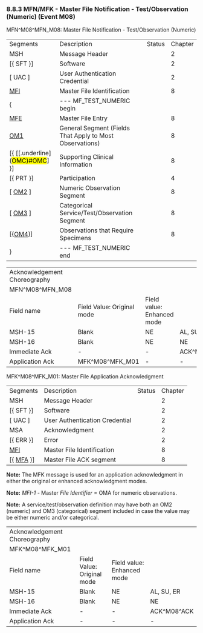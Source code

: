 ### 8.8.3 MFN/MFK - Master File Notification - Test/Observation (Numeric) (Event M08)

MFN^M08^MFN_M08: Master File Notification - Test/Observation (Numeric)

|     |     |     |     |
| --- | --- | --- | --- |
| Segments | Description | Status | Chapter |
| MSH | Message Header |  | 2 |
| [\{ SFT }] | Software |  | 2 |
| [ UAC ] | User Authentication Credential |  | 2 |
| [MFI](#MFI) | Master File Identification |  | 8 |
| \{ | --- MF_TEST_NUMERIC begin |  |  |
| [MFE](#MFE) | Master File Entry |  | 8 |
| [OM1](#OM1) | General Segment (Fields That Apply to Most Observations) |  | 8 |
| [\{ [[.underline](<mark>OMC)#OMC</mark>] }] | Supporting Clinical Information |  | 8 |
| [\{ PRT }] | Participation |  | 4 |
| [ [OM2](#_Hlt480772502) ] | Numeric Observation Segment |  | 8 |
| [ [OM3](#OM3) ] | Categorical Service/Test/Observation Segment |  | 8 |
| [\{[OM4](#OM4)}] | Observations that Require Specimens |  | 8 |
| } | --- MF_TEST_NUMERIC end |  |  |

|     |     |     |     |     |     |
| --- | --- | --- | --- | --- | --- |
| Acknowledgement Choreography |  |  |  |  |  |
| MFN^M08^MFN_M08 |  |  |  |  |  |
| Field name | Field Value: Original mode | Field value: Enhanced mode |  |  |  |
| MSH-15 | Blank | NE | AL, SU, ER | NE | AL, SU, ER |
| MSH-16 | Blank | NE | NE | AL, SU, ER | AL, SU, ER |
| Immediate Ack | - | - | ACK^M08^ACK | - | ACK^M08^ACK |
| Application Ack | MFK^M08^MFK_M01 | - | - | MFK^M08^MFK_M01 | MFK^M08^MFK_M01 |

MFK^M08^MFK_M01: Master File Application Acknowledgment

|     |     |     |     |
| --- | --- | --- | --- |
| Segments | Description | Status | Chapter |
| MSH | Message Header |  | 2 |
| [\{ SFT }] | Software |  | 2 |
| [ UAC ] | User Authentication Credential |  | 2 |
| MSA | Acknowledgment |  | 2 |
| [\{ ERR }] | Error |  | 2 |
| [MFI](#MFI) | Master File Identification |  | 8 |
| [\{ [MFA](#MFA) }] | Master File ACK segment |  | 8 |

**Note:** The MFK message is used for an application acknowledgment in either the original or enhanced acknowledgment modes.

**Note:** _MFI-1 -_ Master _File Identifier_ = OMA for numeric observations.

**Note:** A service/test/observation definition may have both an OM2 (numeric) and OM3 (categorical) segment included in case the value may be either numeric and/or categorical.

|     |     |     |     |
| --- | --- | --- | --- |
| Acknowledgement Choreography |  |  |  |
| MFK^M08^MFK_M01 |  |  |  |
| Field name | Field Value: Original mode | Field value: Enhanced mode |  |
| MSH-15 | Blank | NE | AL, SU, ER |
| MSH-16 | Blank | NE | NE |
| Immediate Ack | - | - | ACK^M08^ACK |
| Application Ack | - | - | - |

